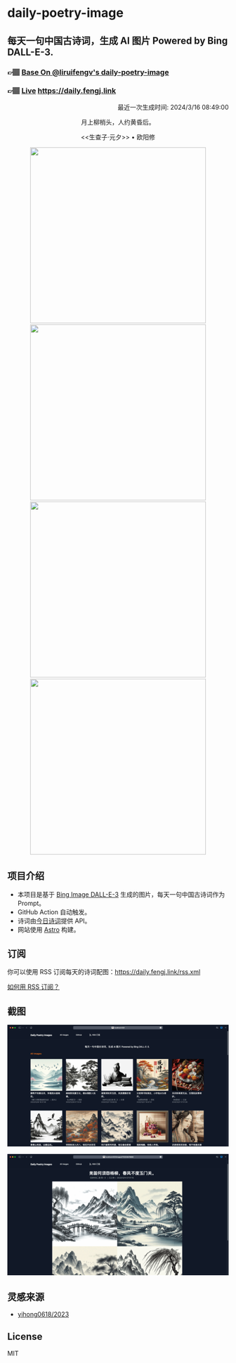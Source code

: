 
# daily-poetry-image

## 每天一句中国古诗词，生成 AI 图片 Powered by Bing DALL-E-3.

### 👉🏽 [Base On @liruifengv's daily-poetry-image](https://github.com/liruifengv/daily-poetry-image)

### 👉🏽 [Live](https://daily.fengj.link) https://daily.fengj.link

<p align="right">
  最近一次生成时间: 2024/3/16 08:49:00
</p>
<p align="center">
月上柳梢头，人约黄昏后。
</p>
<p align="center">
<<生查子·元夕>> • 欧阳修
</p>
<p align="center">
<img src="https://tse4.mm.bing.net/th/id/OIG4.6Fg237e5P3kZzQ2lc3uW" height="400" width="400" />
<img src="https://tse1.mm.bing.net/th/id/OIG4.UPI5jlTnJ9Y0cINuDwh." height="400" width="400" />
<img src="https://tse1.mm.bing.net/th/id/OIG4.XSJSRxi70MvVkO1XoeGN" height="400" width="400" />
<img src="https://tse3.mm.bing.net/th/id/OIG4.yqrI1sYRlN58s.9H0d7I" height="400" width="400" />
</p>

## 项目介绍

-   本项目是基于 [Bing Image DALL-E-3](https://www.bing.com/images/create) 生成的图片，每天一句中国古诗词作为 Prompt。
-   GitHub Action 自动触发。
-   诗词由[今日诗词](https://www.jinrishici.com/)提供 API。
-   网站使用 [Astro](https://astro.build) 构建。

## 订阅

你可以使用 RSS 订阅每天的诗词配图：https://daily.fengj.link/rss.xml

[如何用 RSS 订阅？](https://zhuanlan.zhihu.com/p/55026716)

## 截图

![图片列表](./screenshots/Snipaste_2023-12-28_21-00-26.png)

![图片详情](./screenshots/Snipaste_2023-12-28_21-00-53.png)

## 灵感来源

-   [yihong0618/2023](https://github.com/yihong0618/2023)

## License

MIT
